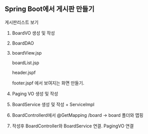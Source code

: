 ## Spring Boot에서 게시판 만들기



게시판리스트 보기

1. BoardVO 생성 및 작성 

2. BoardDAO

3. boardView.jsp

   boardList.jsp

    header.jspf

   footer.jspf 에서 보여지는 화면 만들기.

4. Paging VO 생성 및 작성 

5. BoardService 생성 및 작성 + ServiceImpl

6. BoardControllerd에서  @GetMapping /board -> board 폴더와 맵핑

7. 작성후 BoardController와 BoardService 연결. PagingVO 연결

   

